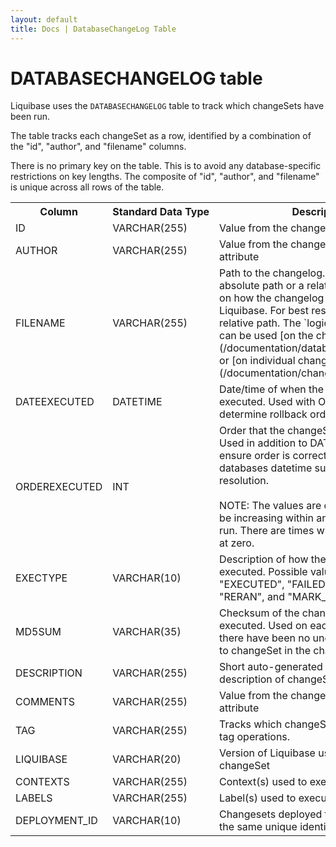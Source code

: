 ```yaml
---
layout: default
title: Docs | DatabaseChangeLog Table 
---
```


# DATABASECHANGELOG table

Liquibase uses the `DATABASECHANGELOG` table to track which changeSets have been run.

The table tracks each changeSet as a row, identified by a combination of the "id", "author", and "filename" columns.

There is no primary key on the table. This is to avoid any database-specific restrictions on key lengths. The composite of "id", "author", and "filename" 
is unique across all rows of the table.

<table>
    <tr><th>Column</th><th>Standard&nbsp;Data&nbsp;Type</th><th>Description</th></tr>
    <tr><td>ID</td><td>VARCHAR(255)</td><td>Value from the changeSet "id" attribute</td></tr>
    <tr><td>AUTHOR</td><td>VARCHAR(255)</td><td>Value from the changeSet "author" attribute</td></tr>
    <tr><td>FILENAME</td><td>VARCHAR(255)</td><td>Path to the changelog. This may be an absolute path or a relative path depending on how the changelog 
            was passed to Liquibase. For best results, it should be a relative path. The `logicalFilePath` attribute can be used
            [on the changelog](/documentation/databasechangelog.html) or [on individual changeSets](/documentation/changeset.html).</td></tr>
    <tr><td>DATEEXECUTED</td><td>DATETIME</td><td>Date/time of when the changeSet was executed. Used with ORDEREXECUTED to determine rollback order</td></tr>
    <tr><td>ORDEREXECUTED</td><td>INT</td><td>Order that the changeSets were executed. Used in addition to DATEEXECUTED to ensure order is correct even when the databases datetime supports poor resolution.<br><br>NOTE: The values are only guaranteed to be increasing within an individual update run. There are times where they will restart at zero.</td></tr>
    <tr><td>EXECTYPE</td><td>VARCHAR(10)</td><td>Description of how the changeSet was executed. Possible values include "EXECUTED", "FAILED", "SKIPPED", "RERAN", and "MARK_RAN"</td></tr>
    <tr><td>MD5SUM</td><td>VARCHAR(35)</td><td>Checksum of the changeSet when it was executed. Used on each run to ensure there have been no unexpected changes to changeSet in the changelog file.</td></tr>
    <tr><td>DESCRIPTION</td><td>VARCHAR(255)</td><td>Short auto-generated human readable description of changeSet</td></tr>
    <tr><td>COMMENTS</td><td>VARCHAR(255)</td><td>Value from the changeSet "comment" attribute</td></tr>
    <tr><td>TAG</td><td>VARCHAR(255)</td><td>Tracks which changeSets correspond to tag operations.</td></tr>
    <tr><td>LIQUIBASE</td><td>VARCHAR(20)</td><td>Version of Liquibase used to execute the changeSet</td></tr>
    <tr><td>CONTEXTS</td><td>VARCHAR(255)</td><td>Context(s) used to execute the changeSet</td></tr>
    <tr><td>LABELS</td><td>VARCHAR(255)</td><td>Label(s) used to execute the changeSet</td></tr>
    <tr><td>DEPLOYMENT_ID</td><td>VARCHAR(10)</td><td>Changesets deployed together will have the same unique identifier</td></tr>
</table>


